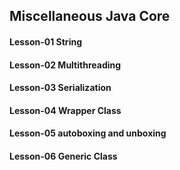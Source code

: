 ## Miscellaneous Java Core

#### Lesson-01 String

#### Lesson-02 Multithreading

#### Lesson-03 Serialization

#### Lesson-04 Wrapper Class 

#### Lesson-05 autoboxing and unboxing

#### Lesson-06 Generic Class